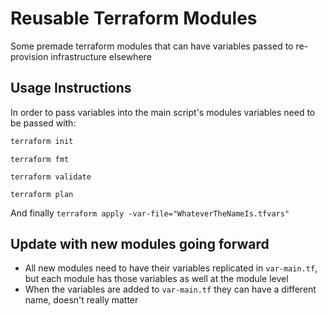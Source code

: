 # Reusable Terraform Modules
Some premade terraform modules that can have variables passed to re-provision infrastructure elsewhere

## Usage Instructions
In order to pass variables into the main script's modules variables need to be passed with:

```sh
terraform init
```


`terraform fmt`


`terraform validate`


`terraform plan`

And finally
`terraform apply -var-file="WhateverTheNameIs.tfvars"`

## Update with new modules going forward
- All new modules need to have their variables replicated in `var-main.tf`, but each module has those variables as well at the module level
- When the variables are added to `var-main.tf` they can have a different name, doesn't really matter

